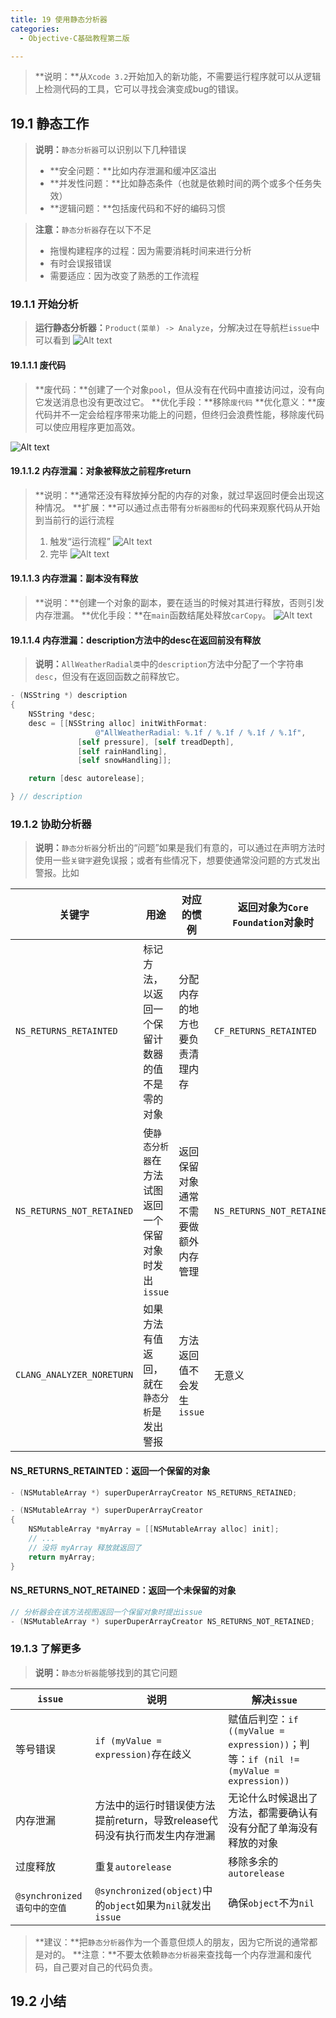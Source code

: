 ```yaml
---
title: 19 使用静态分析器
categories:
  - Objective-C基础教程第二版

---
```


>**说明：**从`Xcode 3.2`开始加入的新功能，不需要运行程序就可以从逻辑上检测代码的工具，它可以寻找会演变成bug的错误。

## 19.1	静态工作
>**说明：**`静态分析器`可以识别以下几种错误
>+ **安全问题：**比如内存泄漏和缓冲区溢出
>+ **并发性问题：**比如静态条件（也就是依赖时间的两个或多个任务失效）
>+ **逻辑问题：**包括废代码和不好的编码习惯

>**注意：**`静态分析器`存在以下不足
>+ 拖慢构建程序的过程：因为需要消耗时间来进行分析
>+ 有时会误报错误
>+ 需要适应：因为改变了熟悉的工作流程

### 19.1.1	开始分析
>**运行静态分析器：**`Product(菜单) -> Analyze`，分解决过在导航栏`issue`中可以看到
>![Alt text](http://o6ul1xz4z.bkt.clouddn.com/img/%E5%B1%8F%E5%B9%95%E5%BF%AB%E7%85%A7%202016-01-31%20%E4%B8%8B%E5%8D%885.26.58.png)


#### 19.1.1.1	废代码
>**废代码：**创建了一个对象`pool`，但从没有在代码中直接访问过，没有向它发送消息也没有更改过它。
>**优化手段：**移除`废代码`
>**优化意义：**废代码并不一定会给程序带来功能上的问题，但终归会浪费性能，移除废代码可以使应用程序更加高效。

![Alt text](http://o6ul1xz4z.bkt.clouddn.com/img/%E5%B1%8F%E5%B9%95%E5%BF%AB%E7%85%A7%202016-01-31%20%E4%B8%8B%E5%8D%886.42.15.png)


#### 19.1.1.2	内存泄漏：对象被释放之前程序return
>**说明：**通常还没有释放掉分配的内存的对象，就过早返回时便会出现这种情况。
>**扩展：**可以通过点击带有`分析器图标`的代码来观察代码从开始到当前行的运行流程
>1. 触发“运行流程”
>![Alt text](http://o6ul1xz4z.bkt.clouddn.com/img/%E5%B1%8F%E5%B9%95%E5%BF%AB%E7%85%A7%202016-01-31%20%E4%B8%8B%E5%8D%886.50.10.png)
>2. 完毕
>![Alt text](http://o6ul1xz4z.bkt.clouddn.com/img/%E5%B1%8F%E5%B9%95%E5%BF%AB%E7%85%A7%202016-01-31%20%E4%B8%8B%E5%8D%886.55.01.png)

#### 19.1.1.3	内存泄漏：副本没有释放
>**说明：**创建一个对象的副本，要在适当的时候对其进行释放，否则引发内存泄漏。
>**优化手段：**在`main`函数结尾处释放`carCopy`。
![Alt text](http://o6ul1xz4z.bkt.clouddn.com/img/%E5%B1%8F%E5%B9%95%E5%BF%AB%E7%85%A7%202016-01-31%20%E4%B8%8B%E5%8D%887.02.18.png)

#### 19.1.1.4	内存泄漏：description方法中的desc在返回前没有释放
>**说明：**`AllWeatherRadial类`中的`description`方法中分配了一个字符串`desc`，但没有在返回函数之前释放它。

```objective-c
- (NSString *) description
{
    NSString *desc;
    desc = [[NSString alloc] initWithFormat:
                   @"AllWeatherRadial: %.1f / %.1f / %.1f / %.1f",
               [self pressure], [self treadDepth],
               [self rainHandling], 
               [self snowHandling]];

    return [desc autorelease];

} // description
```

### 19.1.2	协助分析器
>**说明：**`静态分析器`分析出的“问题”如果是我们有意的，可以通过在声明方法时使用一些`关键字`避免误报；或者有些情况下，想要使通常没问题的方式发出警报。比如

|关键字|用途|对应的惯例|返回对象为`Core Foundation`对象时|
|-|-|-|-|
|`NS_RETURNS_RETAINTED`|标记方法，以返回一个保留计数器的值不是零的对象|分配内存的地方也要负责清理内存|`CF_RETURNS_RETAINTED`|
|`NS_RETURNS_NOT_RETAINED`|使`静态分析器`在方法试图返回一个保留对象时发出`issue`|返回保留对象通常不需要做额外内存管理|`NS_RETURNS_NOT_RETAINED`|
|`CLANG_ANALYZER_NORETURN`|如果方法有值返回，就在`静态分析`是发出警报|方法返回值不会发生`issue`|无意义|

#### NS_RETURNS_RETAINTED：返回一个保留的对象

```objective-c
- (NSMutableArray *) superDuperArrayCreator NS_RETURNS_RETAINED;
```

```objective-c
- (NSMutableArray *) superDuperArrayCreator
{
	NSMutableArray *myArray = [[NSMutableArray alloc] init];
	// ...
	// 没将 myArray 释放就返回了
	return myArray;
}
```

#### NS_RETURNS_NOT_RETAINED：返回一个未保留的对象

```objective-c
// 分析器会在该方法视图返回一个保留对象时提出issue
- (NSMutableArray *) superDuperArrayCreator NS_RETURNS_NOT_RETAINED;
```


### 19.1.3	了解更多
>**说明：**`静态分析器`能够找到的其它问题

|`issue`|说明|解决`issue`|
|-|-|-|
|等号错误|`if (myValue = expression)`存在歧义|赋值后判空：`if ((myValue = expression))`；判等：`if (nil != (myValue = expression))`|
|内存泄漏|方法中的运行时错误使方法提前return，导致release代码没有执行而发生内存泄漏|无论什么时候退出了方法，都需要确认有没有分配了单海没有释放的对象|
|过度释放|重复`autorelease`|移除多余的`autorelease`|
|`@synchronized语句中的空值`|`@synchronized(object)`中的`object`如果为`nil`就发出`issue`|确保`object`不为`nil`|

>**建议：**把`静态分析器`作为一个善意但烦人的朋友，因为它所说的通常都是对的。
>**注意：**不要太依赖`静态分析器`来查找每一个内存泄漏和废代码，自己要对自己的代码负责。

## 19.2	小结